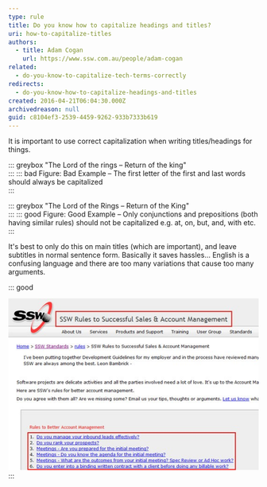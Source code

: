 ```yaml
---
type: rule
title: Do you know how to capitalize headings and titles?
uri: how-to-capitalize-titles
authors:
  - title: Adam Cogan
    url: https://www.ssw.com.au/people/adam-cogan
related:
  - do-you-know-to-capitalize-tech-terms-correctly
redirects:
  - do-you-know-how-to-capitalize-headings-and-titles
created: 2016-04-21T06:04:30.000Z
archivedreason: null
guid: c8104ef3-2539-4459-9262-933b7333b619
---
```

It is important to use correct capitalization when writing titles/headings for things.

::: greybox
"The Lord of the rings – Return of the king"\
:::
::: bad
Figure: Bad Example – The first letter of the first and last words should always be capitalized\
:::

::: greybox
"The Lord of the Rings – Return of the King"\
:::
::: good
Figure: Good Example – Only conjunctions and prepositions (both having similar rules) should not be capitalized e.g. at, on, but, and, with etc.\
:::

<!--endintro-->

It's best to only do this on main titles (which are important), and leave subtitles in normal sentence form. Basically it saves hassles... English is a confusing language and there are too many variations that cause too many arguments.

::: good


![Good Example - the main title has capitalization and the sub-titles don't](good-example-of-capitalizing-titles.jpg)
:::